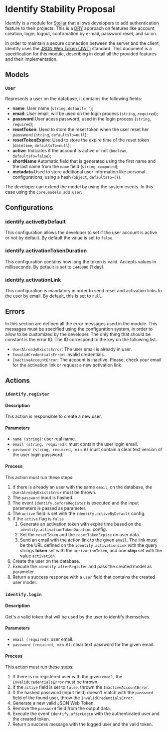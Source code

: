 # Identify Stability Proposal

Identify is a module for [Stellar](https://stellar-framework.com) that allows developers to add authentication feature to their projects. This is a [DRY](https://en.wikipedia.org/wiki/Don%27t_repeat_yourself) approach on features like account creation, login, logout, confirmation by e-mail, password reset, and so on.

In order to maintain a secure connection between the server and the client, Identify uses the [JSON Web Token (JWT)](https://tools.ietf.org/html/rfc7519) standard. This document is a specification for this module, describing in detail all the provided features and their implementation.

## Models

### `User`

Represents a user on the database, it contains the following fields:

* **name**: User name (`string`, `default=''`);
* **email**: User email, will be used on the login process (`string`, `required`);
* **password**:User acess password, used in the login process (`string`, `required`);
* **resetToken**: Used to store the reset token when the user reset her password (`string`, `defaultsTo=null`);
* **resetTokenExpire**: Used to store the expire time of the reset token (`datetime`, `defaultsTo=null`);
* **active**: Indicates if the account is active or not (`boolean`, `defaultsTo=false`);
* **shortName**:Automatic field that is generated using the first name and the last name from the `name` field (`string`, `computed`);
* **metadata**:Used to store additional user information like personal configurations, using a hash (`object`, `defaultsTo={}`).

The developer can extend the model by using the system events. In this case using the `core.models.add.user`.

## Configurations

### identify.activeByDefault

This configuration allows the developer to set if the user account is active or not by default. By default the value is set to `false`.

### identify.activationTokenDuration

This configuration contains how long the token is valid. Accepts values in milliseconds. By default is set to `1440000` (1 day).

### identify.activationLink

This configuration is mandatory in order to send reset and activation links to the user by email. By default, this is set to `null`.

## Errors

In this section are defined all the error messages used in the module. This messages must be specified using the configuration system, in order to allow to be customized by the developer. The only thing that should be constant is the error ID. The ID correspond to the key on the following list.

- `UserAlreadyExistsError`: The user email is already in user.
- `InvalidCredentialsError`: Invalid credentials.
- `InactiveAccountError`: The account is inactive. Please, check your email for the activation link or request a new activation link.

## Actions

### `identify.register`

#### Description

This action is responsible to create a new user.

#### Parameters

- `name (string)`: user real name.
- `email (string, required)`: must contain the user login email.
- `password (string, required, min:6)`:must contain a clear text version of the user login password.`

#### Process

This action must run these steps:

1. If there is already an user with the same `email`, on the database, the `UserAlreadyExistsError` must be thrown.
2. The `password` input is hashed.
3. The event `identify.beforeRegister` is executed and the input parameters is passed as parameter.
4. The `active` field is set with the `identify.activeByDefault` config.
5. If the `active` flag is `false`
    1. Generate an activation token with expire time based on the `identify.activationTokenDuration` config.
    2. Set the `resetToken` and the `resetTokenExpire` on user data.
    3. Send an email with the action link to the given `email`. The link must be the URL defined on the `identify.activationLink` with the query strings **token** set with the `activationToken`, and one **step** set with the value `activation`.
6. Create the user on the database.
7. Execute the `identify.afterRegister` and pass the created model as parameter.
8. Return a success response with a `user` field that contains the created user model.

### `identify.login`

#### Description

Get's a valid token that will be used by the user to identify themselves.

#### Parameters

- `email (required)`: user email.
- `password (required, min:6)`: clear text password for the given email.

#### Process

This action must run these steps:

1. If there is no registered user with the given `email`, the `InvalidCredentialsError` must be thrown.
2. If the `active` field is set to `false`, thrown the `InactiveAccountError`.
3. If the hashed password (input field) doesn't match with the `password` field of the found user, throw the `InvalidCredentialsError`.
4. Generate a new valid JSON Web Token.
5. Remove the `password` field from the output data.
6. Execute the event `identify.afterLogin` with the authenticated user and the created token.
7. Return a success message with the logged user and the valid token.
